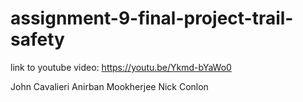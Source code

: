# assignment-9-final-project-trail-safety
link to youtube video: https://youtu.be/Ykmd-bYaWo0



John Cavalieri
Anirban Mookherjee
Nick Conlon
